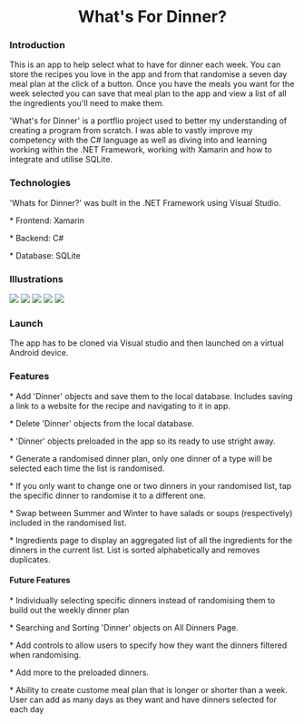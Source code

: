 <h1 align="center">What's For Dinner?</h1>

<div align="left">
  <h3> Introduction </h3>
    <p>
      This is an app to help select what to have for dinner each week. 
      You can store the recipes you love in the app and from that randomise a seven day meal plan at the click of a button.
      Once you have the meals you want for the week selected you can save that meal plan to the app and view a list 
      of all the ingredients you'll need to make them.
    </p>
    <p>
      'What's for Dinner' is a portflio project used to better my understanding of creating a program from scratch. 
      I was able to vastly improve my competency with the C# language as well as diving into and learning working within the .NET Framework,             working with Xamarin and how to integrate and utilise SQLite. 
    </p>
<div>

<div align="left">
  <h3> Technologies </h3>
  <P>'Whats for Dinner?' was built in the .NET Framework using Visual Studio.</p>
  <P> * Frontend: Xamarin</p>
  <P> * Backend: C#</p>
  <P> * Database: SQLite</p>
</div>

<div>
  <h3> Illustrations </h3>
    <img src="https://user-images.githubusercontent.com/17680671/188799076-4efa3dc7-bb03-4e3d-b57e-d810db9efed9.jpg">
    <img src="https://user-images.githubusercontent.com/17680671/188799641-23acef9e-8478-44a4-bc25-fa21405982b6.jpg">    
    <img src="https://user-images.githubusercontent.com/17680671/188803900-845db78d-f79a-4664-aa10-4ede2bedaaee.jpg">
    <img src="https://user-images.githubusercontent.com/17680671/188800682-4875b9d0-005b-4e3e-b3f3-0f1437b6369e.jpg">    
    <img src="https://user-images.githubusercontent.com/17680671/188801035-a9493e0e-9a8b-44c8-aa45-d1521362de63.jpg">
</div>

<div>
  <h3> Launch </h3>
    <p>
      The app has to be cloned via Visual studio and then launched on a virtual Android device.
    </p>
</div>
  
<div>
  <h3> Features </h3>
    <p>
      <p> * Add 'Dinner' objects and save them to the local database. Includes saving a link to a website for the recipe and navigating to it in app.</p>
      <p> * Delete 'Dinner' objects from the local database.</p>            
      <p> * 'Dinner' objects preloaded in the app so its ready to use stright away.</p>
      <p> * Generate a randomised dinner plan, only one dinner of a type will be selected each time the list is randomised.</p>
      <p> * If you only want to change one or two dinners in your randomised list, tap the specific dinner to randomise it to a different one.</p>
      <p> * Swap between Summer and Winter to have salads or soups (respectively) included in the randomised list.</p>
      <p> * Ingredients page to display an aggregated list of all the ingredients for the dinners in the current list. 
            List is sorted alphabetically and removes duplicates.</p>
    </p>
    <p>
      <h4> Future Features </h4>
      <p> * Individually selecting specific dinners instead of randomising them to build out the weekly dinner plan</p>
      <p> * Searching and Sorting 'Dinner' objects on All Dinners Page.</p>            
      <p> * Add controls to allow users to specify how they want the dinners filtered when randomising.</p>
      <p> * Add more to the preloaded dinners.</p>
      <p> * Ability to create custome meal plan that is longer or shorter than a week. User can add as many days as they want and have dinners selected for               each day</p>
    </p>
  </div>


